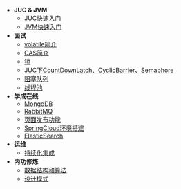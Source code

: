- **JUC & JVM**
    - [JUC快速入门](JUC&JVM/JUC快速入门/)
    - [JVM快速入门](JUC&JVM/JVM快速入门/)
- **面试**    
    - [volatile简介](面试/大厂高频面试题/volatile简介/)
    - [CAS简介](面试/大厂高频面试题/CAS简介/)
    - [锁](面试/大厂高频面试题/锁/)
    - [JUC下CountDownLatch、CyclicBarrier、Semaphore](面试/大厂高频面试题/CountDownLatch等/)
    - [阻塞队列](面试/大厂高频面试题/阻塞队列/)
    - [线程池](面试/大厂高频面试题/线程池/)
- **学成在线** 
    - [MongoDB](学成在线/环境学习及搭建/MongoDB/)
    - [RabbitMQ](学成在线/环境学习及搭建/RabbitMQ/)
    - [页面发布功能](学成在线/环境学习及搭建/页面发布功能/)
    - [SpringCloud环境搭建](学成在线/环境学习及搭建/SpringCloud/)
    - [ElasticSearch](学成在线/环境学习及搭建/ElasticSearch/)
- **运维** 
    - [持续化集成](运维/持续集成/)    
- **内功修炼**     
    - [数据结构和算法](数据结构与算法/)
    - [设计模式](设计模式/)